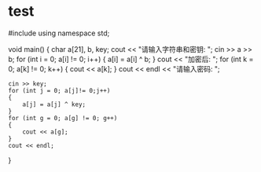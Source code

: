 # test





#include<iostream>
using namespace std;

void main()
{
	char a[21], b, key;
	cout << "请输入字符串和密钥: ";
	cin >> a >> b;
	for (int i = 0; a[i] != 0; i++)
	{
		a[i] = a[i] ^ b;
	}
	cout << "加密后: ";
	for (int k = 0; a[k] != 0; k++)
	{
		cout << a[k];
	}
	cout << endl << "请输入密码: ";

	cin >> key;
	for (int j = 0; a[j]!= 0;j++)
	{
		a[j] = a[j] ^ key;
	}
	for (int g = 0; a[g] != 0; g++)
	{
		cout << a[g];
	}
	cout << endl;
}
